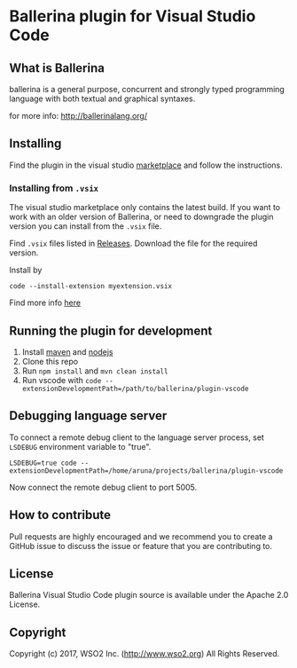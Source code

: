 # Ballerina plugin for Visual Studio Code

## What is Ballerina

ballerina is a general purpose, concurrent and strongly typed
programming language with both textual and graphical syntaxes.

for more info: http://ballerinalang.org/

## Installing

Find the plugin in the visual studio [marketplace](https://marketplace.visualstudio.com/items?itemName=WSO2.Ballerina) and follow the instructions.

### Installing from `.vsix`

The visual studio marketplace only contains the latest build. If you want to work with an older version of Ballerina, or need to downgrade the plugin version you can install from the `.vsix` file.

Find `.vsix` files listed in [Releases](https://github.com/ballerinalang/plugin-vscode/releases). Download the file for the required version.

Install by 
~~~
code --install-extension myextension.vsix
~~~
Find more info [here](https://code.visualstudio.com/docs/editor/extension-gallery#_install-from-a-vsix)

## Running the plugin for development

1. Install [maven](https://maven.apache.org/install.html) and [nodejs](https://nodejs.org/en/)
2. Clone this repo
3. Run `npm install` and `mvn clean install`
4. Run vscode with `code --extensionDevelopmentPath=/path/to/ballerina/plugin-vscode`

## Debugging language server

To connect a remote debug client to the language server process, set `LSDEBUG` environment variable to "true".

`LSDEBUG=true code --extensionDevelopmentPath=/home/aruna/projects/ballerina/plugin-vscode`

Now connect the remote debug client to port 5005.

## How to contribute

Pull requests are highly encouraged and we recommend you to create a GitHub issue
to discuss the issue or feature that you are contributing to.

## License

Ballerina Visual Studio Code plugin source is available under the Apache 2.0 License.

## Copyright

Copyright (c) 2017, WSO2 Inc. (http://www.wso2.org) All Rights Reserved.

